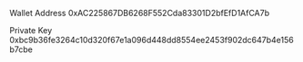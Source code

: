 Wallet Address
0xAC225867DB6268F552Cda83301D2bfEfD1AfCA7b

Private Key
0xbc9b36fe3264c10d320f67e1a096d448dd8554ee2453f902dc647b4e156b7cbe
